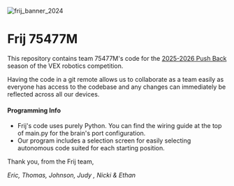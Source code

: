 ![frij_banner_2024](https://github.com/user-attachments/assets/ef1e64d9-b208-4d11-8f25-3c630737c4f0)

# Frij 75477M

This repository contains team 75477M's code for the [2025-2026 Push Back](https://www.youtube.com/watch?v=ocmONiVun9M) season of the VEX robotics competition.

Having the code in a git remote allows us to collaborate as a team easily as everyone has access to the codebase and any changes can immediately be reflected across all our devices.

#### Programming Info

- Frij's code uses purely Python. You can find the wiring guide at the top of main.py for the brain's port configuration.
- Our program includes a selection screen for easily selecting autonomous code suited for each starting position.

Thank you, from the Frij team,

_Eric, Thomas, Johnson, Judy , Nicki & Ethan_
